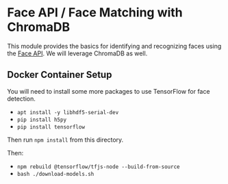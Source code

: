 # Face API / Face Matching with ChromaDB

This module provides the basics for identifying and recognizing faces using the [Face API](https://github.com/vladmandic/face-api/tree/master).
We will leverage ChromaDB as well.

## Docker Container Setup

You will need to install some more packages to use TensorFlow for face detection.

* `apt install -y libhdf5-serial-dev`
* `pip install h5py`
* `pip install tensorflow`

Then run `npm install` from this directory.

Then:
* `npm rebuild @tensorflow/tfjs-node --build-from-source`
* `bash ./download-models.sh`
